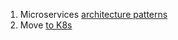 1. Microservices [architecture patterns]
2. Move [to K8s]

[to K8s]:<https://www.appdynamics.com/blog/product/migrating-from-docker-compose-to-kubernetes/>
[architecture patterns]:<https://docs.microsoft.com/en-us/azure/architecture/patterns/>
